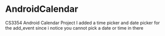 # AndroidCalendar
CS3354 Android Calendar Project
I added a time picker and date picker for the add_event since i notice you cannot pick a date or time in there
